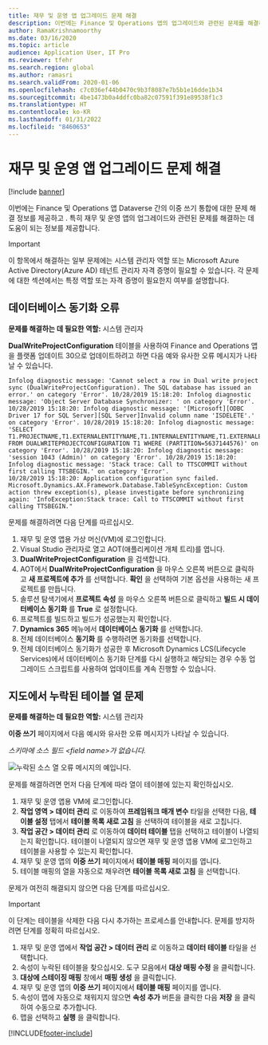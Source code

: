 ```yaml
---
title: 재무 및 운영 앱 업그레이드 문제 해결
description: 이번에는 Finance 및 Operations 앱의 업그레이드와 관련된 문제를 해결하는 데 도움이 되는 문제 해결 정보를 제공합니다.
author: RamaKrishnamoorthy
ms.date: 03/16/2020
ms.topic: article
audience: Application User, IT Pro
ms.reviewer: tfehr
ms.search.region: global
ms.author: ramasri
ms.search.validFrom: 2020-01-06
ms.openlocfilehash: c7c036ef44b0470c9b3f8087e7b5b1e16dde1b34
ms.sourcegitcommit: 4be1473b0a4ddfc0ba82c07591f391e89538f1c3
ms.translationtype: HT
ms.contentlocale: ko-KR
ms.lasthandoff: 01/31/2022
ms.locfileid: "8460653"
---
```

# <a name="troubleshoot-issues-from-upgrades-of-finance-and-operations-apps"></a>재무 및 운영 앱 업그레이드 문제 해결

[!include [banner](../../includes/banner.md)]





이번에는 Finance 및 Operations 앱 Dataverse 간의 이중 쓰기 통합에 대한 문제 해결 정보를 제공하고 . 특히 재무 및 운영 앱의 업그레이드와 관련된 문제를 해결하는 데 도움이 되는 정보를 제공합니다.

> [!IMPORTANT]
> 이 항목에서 해결하는 일부 문제에는 시스템 관리자 역할 또는 Microsoft Azure Active Directory(Azure AD) 테넌트 관리자 자격 증명이 필요할 수 있습니다. 각 문제에 대한 섹션에서는 특정 역할 또는 자격 증명이 필요한지 여부를 설명합니다.

## <a name="database-synchronization-errors"></a>데이터베이스 동기화 오류

**문제를 해결하는 데 필요한 역할:** 시스템 관리자

**DualWriteProjectConfiguration** 테이블을 사용하여 Finance and Operations 앱을 플랫폼 업데이트 30으로 업데이트하려고 하면 다음 예와 유사한 오류 메시지가 나타날 수 있습니다.

```console
Infolog diagnostic message: 'Cannot select a row in Dual write project sync (DualWriteProjectConfiguration). The SQL database has issued an error.' on category 'Error'. 10/28/2019 15:18:20: Infolog diagnostic message: 'Object Server Database Synchronizer: ' on category 'Error'. 10/28/2019 15:18:20: Infolog diagnostic message: '[Microsoft][ODBC Driver 17 for SQL Server][SQL Server]Invalid column name 'ISDELETE'.' on category 'Error'. 10/28/2019 15:18:20: Infolog diagnostic message: 'SELECT T1.PROJECTNAME,T1.EXTERNALENTITYNAME,T1.INTERNALENTITYNAME,T1.EXTERNALENVIRONMENTURL,T1.STATUS,T1.ENABLEBATCHLOOKUP,T1.PARTITIONMAP,T1.QUERYFILTEREXPRESSION,T1.INTEGRATIONKEY,T1.ISDELETE,T1.ISDEBUGMODE,T1.RECVERSION,T1.PARTITION,T1.RECID FROM DUALWRITEPROJECTCONFIGURATION T1 WHERE (PARTITION=5637144576)' on category 'Error'. 10/28/2019 15:18:20: Infolog diagnostic message: 'session 1043 (Admin)' on category 'Error'. 10/28/2019 15:18:20: Infolog diagnostic message: 'Stack trace: Call to TTSCOMMIT without first calling TTSBEGIN.' on category 'Error'.
10/28/2019 15:18:20: Application configuration sync failed.
Microsoft.Dynamics.AX.Framework.Database.TableSyncException: Custom action threw exception(s), please investigate before synchronizing again: 'InfoException:Stack trace: Call to TTSCOMMIT without first calling TTSBEGIN."
```

문제를 해결하려면 다음 단계를 따르십시오.

1. 재무 및 운영 앱용 가상 머신(VM)에 로그인합니다.
2. Visual Studio 관리자로 열고 AOT(애플리케이션 개체 트리)를 엽니다.
3. **DualWriteProjectConfiguration** 을 검색합니다.
4. AOT에서 **DualWriteProjectConfiguration** 을 마우스 오른쪽 버튼으로 클릭하고 **새 프로젝트에 추가** 를 선택합니다. **확인** 을 선택하여 기본 옵션을 사용하는 새 프로젝트를 만듭니다.
5. 솔루션 탐색기에서 **프로젝트 속성** 을 마우스 오른쪽 버튼으로 클릭하고 **빌드 시 데이터베이스 동기화** 를 **True** 로 설정합니다.
6. 프로젝트를 빌드하고 빌드가 성공했는지 확인합니다.
7. **Dynamics 365** 메뉴에서 **데이터베이스 동기화** 를 선택합니다.
8. 전체 데이터베이스 **동기화** 를 수행하려면 동기화를 선택합니다.
9. 전체 데이터베이스 동기화가 성공한 후 Microsoft Dynamics LCS(Lifecycle Services)에서 데이터베이스 동기화 단계를 다시 실행하고 해당되는 경우 수동 업그레이드 스크립트를 사용하여 업데이트를 계속 진행할 수 있습니다.

## <a name="missing-table-columns-issue-on-maps"></a>지도에서 누락된 테이블 열 문제

**문제를 해결하는 데 필요한 역할:** 시스템 관리자

**이중 쓰기** 페이지에서 다음 예시와 유사한 오류 메시지가 나타날 수 있습니다.

*스키마에 소스 필드 \<field name\>가 없습니다.*

![누락된 소스 열 오류 메시지의 예입니다.](media/error_missing_field.png)

문제를 해결하려면 먼저 다음 단계에 따라 열이 테이블에 있는지 확인하십시오.

1. 재무 및 운영 앱용 VM에 로그인합니다.
2. **작업 영역 \> 데이터 관리** 로 이동하여 **프레임워크 매개 변수** 타일을 선택한 다음, **테이블 설정** 탭에서 **테이블 목록 새로 고침** 을 선택하여 테이블을 새로 고칩니다.
3. **작업 공간 \> 데이터 관리** 로 이동하여 **데이터 테이블** 탭을 선택하고 테이블이 나열되는지 확인합니다. 테이블이 나열되지 않으면 재무 및 운영 앱용 VM에 로그인하고 테이블을 사용할 수 있는지 확인합니다.
4. 재무 및 운영 앱의 **이중 쓰기** 페이지에서 **테이블 매핑** 페이지를 엽니다.
5. 테이블 매핑의 열을 자동으로 채우려면 **테이블 목록 새로 고침** 을 선택합니다.

문제가 여전히 해결되지 않으면 다음 단계를 따르십시오.

> [!IMPORTANT]
> 이 단계는 테이블을 삭제한 다음 다시 추가하는 프로세스를 안내합니다. 문제를 방지하려면 단계를 정확히 따르십시오.

1. 재무 및 운영 앱에서 **작업 공간 \> 데이터 관리** 로 이동하고 **데이터 테이블** 타일을 선택합니다.
2. 속성이 누락된 테이블을 찾으십시오. 도구 모음에서 **대상 매핑 수정** 을 클릭합니다.
3. **대상에 스테이징 매핑** 창에서 **매핑 생성** 을 클릭합니다.
4. 재무 및 운영 앱의 **이중 쓰기** 페이지에서 **테이블 매핑** 페이지를 엽니다.
5. 속성이 맵에 자동으로 채워지지 않으면 **속성 추가** 버튼을 클릭한 다음 **저장** 을 클릭하여 수동으로 추가합니다. 
6. 맵을 선택하고 **실행** 을 클릭합니다.


[!INCLUDE[footer-include](../../../../includes/footer-banner.md)]